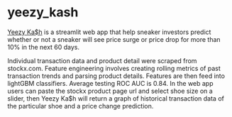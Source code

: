 # yeezy_kash

[Yeezy Ka$h](http://54.190.100.173:8501/) is a streamlit web app that help sneaker investors predict whether or not a sneaker will see price surge or price drop for more than 10% in the next 60 days. 

Individual transaction data and product detail were scraped from stockx.com. Feature engineering involves creating rolling metrics of past transaction trends and parsing product details. Features are then feed into lightGBM classifiers. Average testing ROC AUC is 0.84. In the web app users can paste the stockx product page url and select shoe size on a slider, then Yeezy Ka$h will return a graph of historical transaction data of the particular shoe and a price change prediction.
